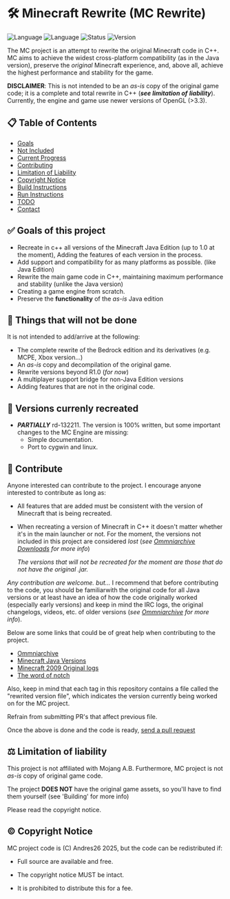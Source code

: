 # 🛠️ Minecraft Rewrite (MC Rewrite)

![Language](https://img.shields.io/badge/language-C++-brightgreen)
![Language](https://img.shields.io/badge/language-C-brightgreen)
![Status](https://img.shields.io/badge/status-In%20Development-yellow)
![Version](https://img.shields.io/badge/version-rd132211-blue)

The MC project is an attempt to rewrite the original Minecraft code in C++. 
MC aims to achieve the widest cross-platform compatibility  (as in the Java 
version), preserve the *original* Minecraft experience, and, above all, 
achieve the highest performance and stability for the game.

**DISCLAIMER**: This is not intended to be an *as-is* copy of the original 
game code; it is a complete and total rewrite in C++ (***see limitation of*** 
***liability***). Currently, the engine and game use newer versions of OpenGL 
(>3.3).

## 📋 Table of Contents
- [Goals](#-goals-of-this-project)
- [Not Included](#-things-that-will-not-be-done)
- [Current Progress](#-versions-currently-recreated)
- [Contributing](#-contribute)
- [Limitation of Liability](#-limitation-of-liability)
- [Copyright Notice](#-copyright-notice)
- [Build Instructions](./Documentation/building-guide.md)
- [Run Instructions](./Documentation/running-mc.md)
- [TODO](./TODO)
- [Contact](./Documentation/contact-info.md)

## ✅ Goals of this project

- Recreate in c++ all versions of the Minecraft Java Edition (up to 1.0 at
  the moment), 
  Adding the features of each version in the process.  
- Add support and compatibility for as many platforms as possible. (like 
  Java Edition)
- Rewrite the main game code in C++, maintaining maximum performance and 
  stability (unlike the Java version)
- Creating a game engine from scratch.
- Preserve the **functionality** of the *as-is* Java edition
  
## 🚫 Things that will not be done

It is not intended to add/arrive at the following:

- The complete rewrite of the Bedrock edition and its derivatives 
  (e.g. MCPE, Xbox version...)
- An *as-is* copy and decompilation of the original game.
- Rewrite versions beyond R1.0 (*for now*)
- A multiplayer support bridge for non-Java Edition versions
- Adding features that are not in the original code.

## 📌 Versions currenly recreated

- ***PARTIALLY*** rd-132211.
  The version is 100% written, but some important changes to the MC Engine 
  are missing:
  - Simple documentation.
  - Port to cygwin and linux.
  
## 🤝 Contribute

Anyone interested can contribute to the project. I encourage anyone 
interested to contribute as long as:

- All features that are added must be consistent with the version of 
  Minecraft that is being recreated.
- When recreating a version of Minecraft in C++ it doesn't matter 
  whether it's in the main launcher or not. For the moment, the versions 
  not included in this project are considered *lost* (*see [Ommniarchive Downloads](https://omniarchive.uk/downloads/)*
  *for more info*)
  
  *The versions that will not be recreated for the moment are those that*
  *do not have the original .jar.*
  
*Any contribution are welcome. but...* I recommend that before contributing 
to the code, you should be familiarwith the original code for all Java 
versions or at least have an idea of how the code originally worked 
(especially early versions) and keep in mind the IRC logs, the original 
changelogs, videos, etc. of older versions (*see [Ommniarchive](https://omniarchive.shoutwiki.com/wiki/Main_Page) for more info*).

Below are some links that could be of great help when contributing to 
the project.

- [Ommniarchive](https://omniarchive.shoutwiki.com/wiki/Main_Page)
- [Minecraft Java Versions](https://minecraft.fandom.com/wiki/Java_Edition_version_history)
- [Minecraft 2009 Original logs](https://web.archive.org/web/20140601000000*/https://echelog.com/logs/browse/lwjgl/1242165600)
- [The word of notch](https://blog.omniarchive.uk/archive/)

Also, keep in mind that each tag in this repository contains a file 
called the "rewrited version file", which indicates the version 
currently being worked on for the MC project.

Refrain from submitting PR's that affect previous file.

Once the above is done and the code is ready, [send a pull request](https://github.com/Andres2626/Minecraft-Rewrite/pulls)

## ⚖️ Limitation of liability

This project is not affiliated with Mojang A.B. Furthermore, MC 
project is not *as-is* copy of original game code.

The project **DOES NOT** have the original game assets, so you'll 
have to find them yourself (see 'Building' for more info)

Please read the copyright notice.

## © Copyright Notice

MC project code is (C) Andres26 2025, but the code can be 
redistributed if:

- Full source are available and free.

- The copyright notice MUST be intact.

- It is prohibited to distribute this for a fee.
